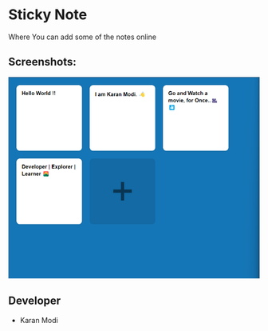 # Sticky Note
Where You can add some of the notes online 

## Screenshots:
![alt text](https://github.com/karnmodi/StickyNote/blob/main/Sticky%20Note.png)

## Developer
* Karan Modi 
